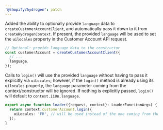 ```yaml
---
'@shopify/hydrogen': patch
---
```


Added the ability to optionally provide `language` data to `createCustomerAccountClient`, and automatically pass it down to it from `createHydrogenContext`.
If present, the provided `language` will be used to set the `uilocales` property in the Customer Account API request.

```ts
// Optional: provide language data to the constructor
const customerAccount = createCustomerAccountClient({
  // ...
  language,
});
```

Calls to `login()` will use the provided `language` without having to pass it explicitly via `uiLocales`; however, if the `login()` method is
already using its `uilocales` property, the `language` parameter coming from the context/constructor will be ignored. If nothing is explicitly passed, `login()` will default to `context.i18n.language`.

```ts
export async function loader({request, context}: LoaderFunctionArgs) {
  return context.customerAccount.login({
    uiLocales: 'FR', // will be used instead of the one coming from the context
  });
}
```
